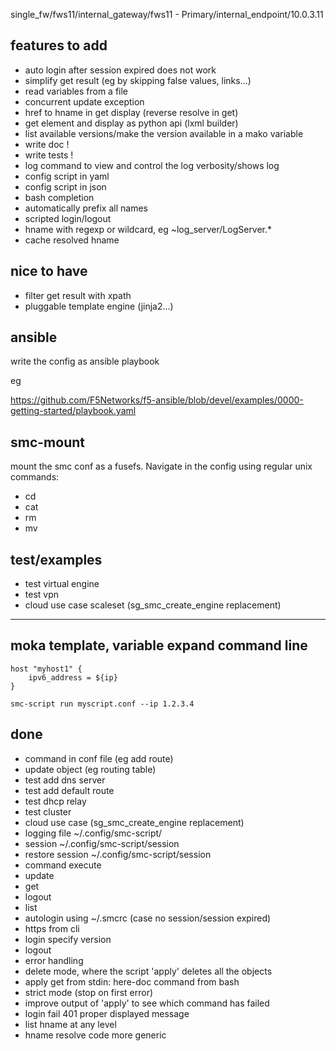 
single_fw/fws11/internal_gateway/fws11 - Primary/internal_endpoint/10.0.3.11

## features to add


- auto login after session expired does not work
- simplify get result (eg by skipping false values, links...)
- read variables from a file
- concurrent update exception
- href to hname in get display (reverse resolve in get)
- get element and display as python api (lxml builder)
- list available versions/make the version available in a mako variable
- write doc !
- write tests !
- log command to view and control the log verbosity/shows log
- config script in yaml
- config script in json
- bash completion
- automatically prefix all names
- scripted login/logout
- hname with regexp or wildcard, eg ~log_server/LogServer.*
- cache resolved hname

## nice to have

- filter get result with xpath
- pluggable template engine (jinja2...)

## ansible

write the config as ansible playbook

eg

https://github.com/F5Networks/f5-ansible/blob/devel/examples/0000-getting-started/playbook.yaml

## smc-mount

mount the smc conf as a fusefs. Navigate in the config using regular
unix commands:
- cd
- cat
- rm
- mv


## test/examples

- test virtual engine
- test vpn
- cloud use case scaleset (sg_smc_create_engine replacement)

---

## moka template, variable expand command line

    host "myhost1" {
        ipv6_address = ${ip}
    }

    smc-script run myscript.conf --ip 1.2.3.4

## done

- command in conf file (eg add route)
- update object (eg routing table)
- test add dns server
- test add default route
- test dhcp relay
- test cluster
- cloud use case (sg_smc_create_engine replacement)
- logging file ~/.config/smc-script/
- session ~/.config/smc-script/session
- restore session ~/.config/smc-script/session
- command execute
- update
- get
- logout
- list
- autologin using ~/.smcrc (case no session/session expired)
- https from cli
- login specify version
- logout
- error handling
- delete mode, where the script 'apply' deletes all the objects
- apply get from stdin: here-doc command from bash
- strict mode  (stop on first error)
- improve output of 'apply' to see which command has failed
- login fail 401 proper displayed message
- list hname at any level
- hname resolve code more generic
